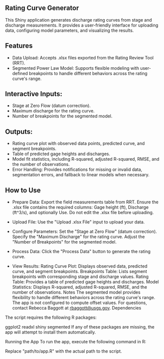 ## Rating Curve Generator ##
This Shiny application generates discharge rating curves from stage and discharge measurements. It provides a user-friendly interface for uploading data, configuring model parameters, and visualizing the results.

## Features ##
- Data Upload: Accepts .xlsx files exported from the Rating Review Tool (RRT).
- Segmented Power Law Model: Supports flexible modeling with user-defined breakpoints to handle different behaviors across the rating curve's range.

## Interactive Inputs: ##
- Stage at Zero Flow (datum correction).
- Maximum discharge for the rating curve.
- Number of breakpoints for the segmented model.

## Outputs: ##
- Rating curve plot with observed data points, predicted curve, and segment breakpoints.
- Table of predicted gage heights and discharges.
- Model fit statistics, including R-squared, adjusted R-squared, RMSE, and the number of observations.
- Error Handling: Provides notifications for missing or invalid data, segmentation errors, and fallback to linear models when necessary.
  
## How to Use ##
- Prepare Data: 
Export the field measurements table from RRT.
Ensure the .xlsx file contains the required columns: Gage height (ft), Discharge (ft^3/s), and optionally Use.
Do not edit the .xlsx file before uploading.

- Upload File:
Use the "Upload .xlsx File" input to upload your data.

- Configure Parameters:
Set the "Stage at Zero Flow" (datum correction).
Specify the "Maximum Discharge" for the rating curve.
Adjust the "Number of Breakpoints" for the segmented model.

- Process Data:
Click the "Process Data" button to generate the rating curve.

- View Results:
Rating Curve Plot: Displays observed data, predicted curve, and segment breakpoints.
Breakpoints Table: Lists segment breakpoints with corresponding stage and discharge values.
Rating Table: Provides a table of predicted gage heights and discharges.
Model Statistics: Displays R-squared, adjusted R-squared, RMSE, and the number of observations.
Notes
The segmented model provides flexibility to handle different behaviors across the rating curve's range.
The app is not configured to compute offset values.
For questions, contact Rebecca Baggott at rbaggott@usgs.gov.
Dependencies

The script requires the following R packages:

ggplot2
readxl
shiny
segmented
If any of these packages are missing, the app will attempt to install them automatically.

Running the App
To run the app, execute the following command in R:

Replace "path/to/app.R" with the actual path to the script.
